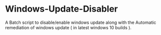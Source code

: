 # Windows-Update-Disabler
A Batch script to disable/enable windows update along with the Automatic remediation of windows update ( in latest windows 10 builds ).
